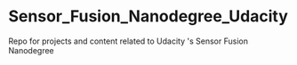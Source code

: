 # Sensor_Fusion_Nanodegree_Udacity
Repo for projects and content related to Udacity 's Sensor Fusion Nanodegree
